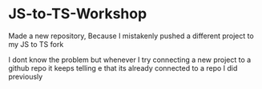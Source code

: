# JS-to-TS-Workshop
Made a new repository, Because I mistakenly pushed a different project to my JS to TS fork

I dont know the problem but whenever I try connecting a new project to a github repo it keeps telling e that its already connected to a repo I did previously
